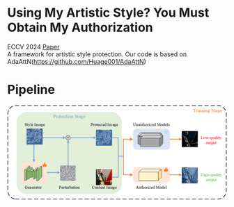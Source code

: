 # Using My Artistic Style? You Must Obtain My Authorization
ECCV 2024 [Paper](https://link.springer.com/chapter/10.1007/978-3-031-73016-0_18)  
A framework for artistic style protection. Our code is based on AdaAttN(https://github.com/Huage001/AdaAttN)  
# Pipeline
<img src="figures/framework.png" width="600">
